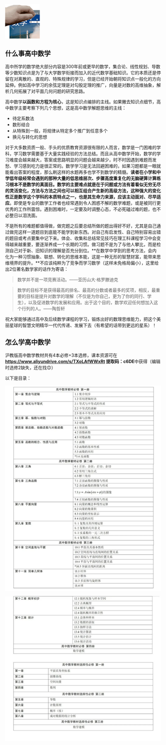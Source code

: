 ![](./res/对不起数学.gif)



## 什么事高中数学

高中所学的数学绝大部分内容是300年前或更早的数学，集合论、线性规划、导数等少数知识点是为了与大学数学衔接而加入的近代数学基础知识。它的本质还是停留在对离散的、直观的、特殊规律的学习，但是已经开始朝将知识点一般化的方向延伸。例如高中学习的余弦定理是对勾股定理的推广，向量是对数的高维抽象，解析几何拓展了对平面几何问题的研究思路。

高中数学**以函数和方程为核心**，这是知识点编排的主线。如果撇去知识点细节，高中数学主要考察下列几个思想，这是高中数学解题思维的主线：

- 待定系数法
- 数形结合
- 从特殊到一般，将规律从特定多个推广到任意多个
- 换元与转化的思想

对于大多数资质一般、手头的优质教育资源很有限的人而言，数学是一门困难的学科，学习数学需要基于大量实践经验的方法总结。而且从高中数学开始，数学的学习难度会越来越大，答案或思路明显的问题会越来越少，时不时因遇到难题而发愁、学习感到吃力是很正常的。数学学习是无法回避困难的，如果习题都是一眼就能看出答案的程度，那么刷这样的水题再多也学不到数学的精髓。**读者在小学和中学低年级经常会遇到的那种大量的低思维层次、步骤高度重复化的无脑硬算计算练习根本不是数学的真面目。**数学的主要难点就是在于问题或方法有着看似无穷无尽的灵活变化，方法与方法之间也可以相互组合产生新的高级方法，这种**强大的变化性正是数学这个学科的本质特点之一，也是其生命力来源，应该主动面对、尽早适应**。即使是专业的数学工作者也经常遇到令人困惑不解的数学难题，或是被同行更优秀的工作所震惊。遇到困难时，一定要及时调整心态，不必死磕过难的题，也不必整日以泪洗面。

不是所有的难题都值得做，做完题之后要总结所做的题出得好不好，尤其是自己通过做完这样一道题目到底能不能学到新东西。对自己有启发性、自己特别容易出错的题目或考点要集中记下来。体会、收集和总结常见技巧在理工科课程学习中会变得越来越重要，要逐渐养成一个长期的习惯。做习题不是为了与他人攀比，而是检测自己对于新、旧知识的理解是否充分到位。**在数学中学到的思考方法，会内化为一种习惯抽象、联想、转化的思维本能，这是一种无形的智慧财富，能带来思维境界的提升。**不应该纯粹为了竞争而学习数学（这样未免格局偏小），这里给出2位著名数学家的话作为寄语：

> 数学并不是一项竞赛活动。——亚历山大·格罗滕迪克

> 数学的目标不是获得最高的排名、最高的分数或者最多的奖项，相反，最重要的目标是提升对数学的理解（不仅是为你自己，更为了你的同行、学生），以及促进数学的发展和应用。出于这个目的，数学欢迎任何想加入这个行列的人。——陶哲轩

祝大家能够通过高中及后续数学课程的学习，锻炼出好的数理思维能力，把这个美丽星球的智慧文明精华一代代传递、发展下去（有希望的话带到更远的星系）！

## 怎么学高中数学

沪教版高中数学教材共有4本必修+3本选修，课本资源可在
**https://www.aliyundrive.com/s/TXoLAfWWxRt 提取码：c6DE**中获得（编辑时选修2缺失，还在找:blush:）

以下是目录：

![](./res/数学目录第一张.jpg)

![](./res/数学目录第二张.jpg)

